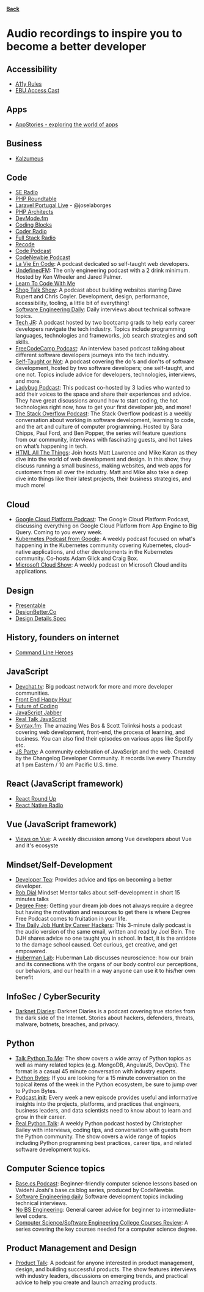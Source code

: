 **[Back](/README.md/)**

# Audio recordings to inspire you to become a better developer

## Accessibility

- [A11y Rules](https://a11yrules.com/)
- [EBU Access Cast](http://ebuaccesscast.libsyn.com/)

## Apps

- [AppStories - exploring the world of apps](https://appstories.net/)

## Business

- [Kalzumeus](https://www.kalzumeus.com/podcast/)

## Code

- [SE Radio](https://www.se-radio.net/)
- [PHP Roundtable](https://www.phproundtable.com/)
- [Laravel Portugal Live](https://laravelportugal.simplecast.fm/) - @joselaborges
- [PHP Architects](https://www.phparch.com/podcast/)
- [DevMode.fm](https://devmode.fm/)
- [Coding Blocks](https://www.codingblocks.net/)
- [Coder Radio](https://coder.show/)
- [Full Stack Radio](http://www.fullstackradio.com/)
- [Recode](https://www.vox.com/recode-podcasts)
- [Code Podcast](https://codepodcast.com/)
- [CodeNewbie Podcast](https://www.codenewbie.org/podcast)
- [La Vie En Code](https://www.lavieencode.net/podcast/): A podcast dedicated so self-taught web developers.
- [UndefinedFM](https://undefined.fm/): The only engineering podcast with a 2 drink minimum. Hosted by Ken Wheeler and Jared Palmer.
- [Learn To Code With Me](https://learntocodewith.me/podcast/)
- [Shop Talk Show](https://shoptalkshow.com/): A podcast about building websites starring Dave Rupert and Chris Coyier. Development, design, performance, accessibility, tooling, a little bit of everything!
- [Software Engineering Daily](https://softwareengineeringdaily.com/category/all-episodes/exclusive-content/Podcast/): Daily interviews about technical software topics.
- [Tech JR](https://techjr.dev/): A podcast hosted by two bootcamp grads to help early career developers navigate the tech industry. Topics include programming languages, technologies and frameworks, job search strategies and soft skills.
- [FreeCodeCamp Podcast](https://freecodecamp.libsyn.com/): An interview based podcast talking about different software developers journeys into the tech industry.
- [Self-Taught or Not](https://www.selftaughtornot.com/): A podcast covering the do's and don'ts of software development, hosted by two software developers; one self-taught, and one not. Topics include advice for developers, technologies, interviews, and more.
- [Ladybug Podcast](https://www.ladybug.dev/): This podcast co-hosted by 3 ladies who wanted to add their voices to the space and share their experiences and advice. They have great discussions around how to start coding, the hot technologies right now, how to get your first developer job, and more!
- [The Stack Overflow Podcast](https://stackoverflow.blog/podcast/): The Stack Overflow podcast is a weekly conversation about working in software development, learning to code, and the art and culture of computer programming. Hosted by Sara Chipps, Paul Ford, and Ben Popper, the series will feature questions from our community, interviews with fascinating guests, and hot takes on what’s happening in tech.
- [HTML All The Things](https://www.htmlallthethings.com/podcast): Join hosts Matt Lawrence and Mike Karan as they dive into the world of web development and design. In this show, they discuss running a small business, making websites, and web apps for customers from all over the industry. Matt and Mike also take a deep dive into things like their latest projects, their business strategies, and much more!

## Cloud

- [Google Cloud Platform Podcast](https://www.gcppodcast.com/): The Google Cloud Platform Podcast, discussing everything on Google Cloud Platform from App Engine to Big Query. Coming to you every week.
- [Kubernetes Podcast from Google](https://kubernetespodcast.com/): A weekly podcast focused on what's happening in the Kubernetes community covering Kubernetes, cloud-native applications, and other developments in the Kubernetes community. Co-hosts Adam Glick and Craig Box.
- [Microsoft Cloud Show](http://www.microsoftcloudshow.com/podcast): A weekly podcast on Microsoft Cloud and its applications.

## Design

- [Presentable](https://www.relay.fm/presentable)
- [DesignBetter.Co](https://www.designbetter.co/podcast)
- [Design Details Spec](https://spec.fm/podcasts/design-details])

## History, founders on internet

- [Command Line Heroes](https://www.redhat.com/en/command-line-heroes)

## JavaScript

- [Devchat.tv](https://devchat.tv): Big podcast network for more and more developer communities.
- [Front End Happy Hour](https://frontendhappyhour.com)
- [Future of Coding](https://futureofcoding.org/episodes/)
- [JavaScript Jabber](https://devchat.tv/js-jabber/)
- [Real Talk JavaScript](https://realtalkjavascript.simplecast.fm/)
- [Syntax.fm](https://syntax.fm/): The amazing Wes Bos & Scott Tolinksi hosts a podcast covering web development, front-end, the process of learning, and business. You can also find their episodes on various apps like Spotify etc.
- [JS Party](https://changelog.com/jsparty): A community celebration of JavaScript and the web. Created by the Changelog Developer Community. It records live every Thursday at 1 pm Eastern / 10 am Pacific U.S. time.

## React (JavaScript framework)

- [React Round Up](https://devchat.tv/react-round-up/)
- [React Native Radio](https://devchat.tv/react-native-radio/)

## Vue (JavaScript framework)

- [Views on Vue](https://devchat.tv/views-on-vue/): A weekly discussion among Vue developers about Vue and it's ecosyste

## Mindset/Self-Development

- [Developer Tea](https://spec.fm/podcasts/developer-tea): Provides advice and tips on becoming a better developer.
- [Rob Dial](https://robdial.com/podcast/):Mindset Mentor talks about self-development in short 15 minutes talks
- [Degree Free](https://degreefree.co/podcast/): Getting your dream job does not always require a degree but having the motivation and resources to get there is where Degree Free Podcast comes to fruitation in your life.
- [The Daily Job Hunt by Career Hackers](https://careerhackers.com/podcast/): This 3-minute daily podcast is the audio version of the same email, written and read by Joel Bein. The DJH shares advice no one taught you in school. In fact, it is the antidote to the damage school caused. Get curious, get creative, and get empowered.
- [Huberman Lab](https://podtail.com/podcast/huberman-lab/): Huberman Lab discusses neuroscience: how our brain and its connections with the organs of our body control our perceptions, our behaviors, and our health in a way anyone can use it to his/her own benefit

## InfoSec / CyberSecurity

- [Darknet Diaries](https://darknetdiaries.com/): Darknet Diaries is a podcast covering true stories from the dark side of the Internet. Stories about hackers, defenders, threats, malware, botnets, breaches, and privacy.

## Python

- [Talk Python To Me](https://talkpython.fm/): The show covers a wide array of Python topics as well as many related topics (e.g. MongoDB, AngularJS, DevOps).
  The format is a casual 45 minute conversation with industry experts.
- [Python Bytes](https://pythonbytes.fm/): If you are looking for a 15 minute conversation on the topical items of the week in the Python ecosystem, be sure to jump over to Python Bytes.
- [Podcast.**init**](https://www.pythonpodcast.com/): Every week a new episode provides useful and informative insights into the projects, platforms, and practices that engineers, business leaders, and data scientists need to know about to learn and grow in their career.
- [Real Python Talk](https://realpython.com/podcasts/rpp/): A weekly Python podcast hosted by Christopher Bailey with interviews, coding tips, and conversation with guests from the Python community. The show covers a wide range of topics including Python programming best practices, career tips, and related software development topics.

## Computer Science topics

- [Base.cs Podcast](https://www.codenewbie.org/basecs): Beginner-friendly computer science lessons based on Vaidehi Joshi's base.cs blog series, produced by CodeNewbie.
- [Software Engineering daily](https://softwareengineeringdaily.com/) Software development topics including technical interviews.
- [No BS Engineering](https://nobsengineering.com/): General career advice for beginner to intermediate-level coders.
- [Computer Science/Software Engineering College Courses Review](https://player.fm/series/computer-sciencesoftware-engineering-college-courses-review): A series covering the key courses needed for a computer science degree.

## Product Management and Design

- [Product Talk](https://podcasts.apple.com/us/podcast/product-talk/id1038890550): A podcast for anyone interested in product management, design, and building successful products. The show features interviews with industry leaders, discussions on emerging trends, and practical advice to help you create and launch amazing products.
